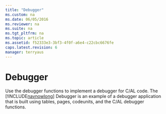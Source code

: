 ```yaml
---
title: "Debugger"
ms.custom: na
ms.date: 06/05/2016
ms.reviewer: na
ms.suite: na
ms.tgt_pltfrm: na
ms.topic: article
ms.assetid: f52333e3-3bf3-4f0f-a6e4-c22cbc6676fe
caps.latest.revision: 6
manager: terryaus
---
```

# Debugger
Use the debugger functions to implement a debugger for C\/AL code. The [!INCLUDE[navnowlong](../dynamics-nav/includes/navnowlong_md.md)] Debugger is an example of a debugger application that is built using tables, pages, codeunits, and the C\/AL debugger functions.
